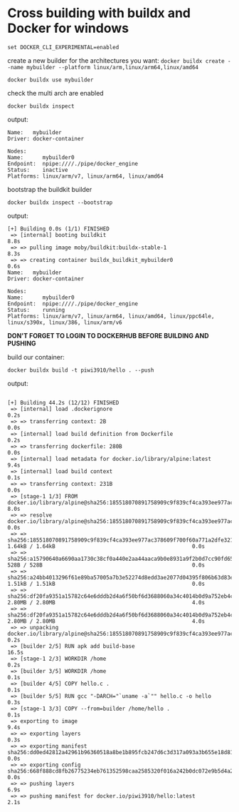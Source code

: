 # Cross building with buildx and Docker for windows

```set DOCKER_CLI_EXPERIMENTAL=enabled```

create a new builder for the architectures you want:
```docker buildx create --name mybuilder --platform linux/arm,linux/arm64,linux/amd64```

```docker buildx use mybuilder```

check the multi arch are enabled

```docker buildx inspect```

output:

```
Name:   mybuilder
Driver: docker-container

Nodes:
Name:      mybuilder0
Endpoint:  npipe:////./pipe/docker_engine
Status:    inactive
Platforms: linux/arm/v7, linux/arm64, linux/amd64
```

bootstrap the buildkit builder

```docker buildx inspect --bootstrap```

output:

```
[+] Building 0.0s (1/1) FINISHED
 => [internal] booting buildkit                                                                                                          8.8s
 => => pulling image moby/buildkit:buildx-stable-1                                                                                       8.3s
 => => creating container buildx_buildkit_mybuilder0                                                                                     0.6s
Name:   mybuilder
Driver: docker-container

Nodes:
Name:      mybuilder0
Endpoint:  npipe:////./pipe/docker_engine
Status:    running
Platforms: linux/arm/v7, linux/arm64, linux/amd64, linux/ppc64le, linux/s390x, linux/386, linux/arm/v6
```

**DON'T FORGET TO LOGIN TO DOCKERHUB BEFORE BUILDING AND PUSHING**

build our container:

```docker buildx build -t piwi3910/hello . --push```

output:

```

[+] Building 44.2s (12/12) FINISHED
 => [internal] load .dockerignore                                                                                                        0.2s
 => => transferring context: 2B                                                                                                          0.0s
 => [internal] load build definition from Dockerfile                                                                                     0.2s
 => => transferring dockerfile: 280B                                                                                                     0.0s
 => [internal] load metadata for docker.io/library/alpine:latest                                                                         9.4s
 => [internal] load build context                                                                                                        0.1s
 => => transferring context: 231B                                                                                                        0.0s
 => [stage-1 1/3] FROM docker.io/library/alpine@sha256:185518070891758909c9f839cf4ca393ee977ac378609f700f60a771a2dfe321                  8.0s
 => => resolve docker.io/library/alpine@sha256:185518070891758909c9f839cf4ca393ee977ac378609f700f60a771a2dfe321                          0.0s
 => => sha256:185518070891758909c9f839cf4ca393ee977ac378609f700f60a771a2dfe321 1.64kB / 1.64kB                                           0.0s
 => => sha256:a15790640a6690aa1730c38cf0a440e2aa44aaca9b0e8931a9f2b0d7cc90fd65 528B / 528B                                               0.0s
 => => sha256:a24bb4013296f61e89ba57005a7b3e52274d8edd3ae2077d04395f806b63d83e 1.51kB / 1.51kB                                           0.0s
 => => sha256:df20fa9351a15782c64e6dddb2d4a6f50bf6d3688060a34c4014b0d9a752eb4c 2.80MB / 2.80MB                                           4.0s
 => => sha256:df20fa9351a15782c64e6dddb2d4a6f50bf6d3688060a34c4014b0d9a752eb4c 2.80MB / 2.80MB                                           4.0s
 => => unpacking docker.io/library/alpine@sha256:185518070891758909c9f839cf4ca393ee977ac378609f700f60a771a2dfe321                        0.2s
 => [builder 2/5] RUN apk add build-base                                                                                                16.5s
 => [stage-1 2/3] WORKDIR /home                                                                                                          0.2s
 => [builder 3/5] WORKDIR /home                                                                                                          0.1s
 => [builder 4/5] COPY hello.c .                                                                                                         0.1s
 => [builder 5/5] RUN gcc "-DARCH="`uname -a`"" hello.c -o hello                                                                         0.3s
 => [stage-1 3/3] COPY --from=builder /home/hello .                                                                                      0.1s
 => exporting to image                                                                                                                   9.4s
 => => exporting layers                                                                                                                  0.3s
 => => exporting manifest sha256:dd0ed42812a42961b96360518a8be1b895fcb247d6c3d317a093a3b655e18d81                                        0.0s
 => => exporting config sha256:668f888cd8fb26775234eb761352598caa2585320f016a242b0dc072e9b5d4a2                                          0.0s
 => => pushing layers                                                                                                                    6.9s
 => => pushing manifest for docker.io/piwi3910/hello:latest                                                                              2.1s
```
